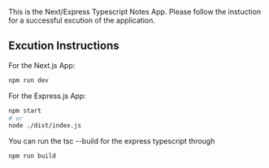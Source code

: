 This is the Next/Express Typescript Notes App.
Please follow the instuction for a successful excution of the application.

## Excution Instructions

For the Next.js App:

```bash
npm run dev
```

For the Express.js App:

```bash
npm start
# or
node ./dist/index.js
```

You can run the tsc --build for the express typescript through

```bash
npm run build
```
